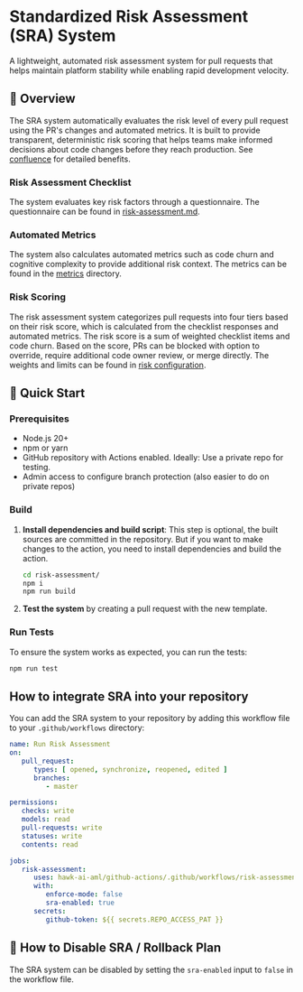 # Standardized Risk Assessment (SRA) System

A lightweight, automated risk assessment system for pull requests that helps maintain platform stability while enabling rapid development velocity.

## 🎯 Overview

The SRA system automatically evaluates the risk level of every pull request using the PR's changes and automated
metrics.
It is built to provide transparent, deterministic risk scoring that helps teams make informed decisions about code
changes before they reach production.
See [confluence](https://hawkai.atlassian.net/wiki/spaces/HAW/pages/4675665921/1.3.+Enhance+and+Standardize+PR+Risk+Assessment) for detailed benefits.

### Risk Assessment Checklist

The system evaluates key risk factors through a questionnaire.
The questionnaire can be found in [risk-assessment.md](../.github/workflows/risk-assessment.yml).

### Automated Metrics

The system also calculates automated metrics such as code churn and cognitive complexity to provide additional risk context.
The metrics can be found in the [metrics](./src/service/metrics) directory.

### Risk Scoring

The risk assessment system categorizes pull requests into four tiers based on their risk score,
which is calculated from the checklist responses and automated metrics.
The risk score is a sum of weighted checklist items and code churn.
Based on the score, PRs can be blocked with option to override, require additional code owner review, or merge directly.
The weights and limits can be found in [risk configuration](./config/risk-questions.json).

## 🚀 Quick Start

### Prerequisites

- Node.js 20+
- npm or yarn
- GitHub repository with Actions enabled. Ideally: Use a private repo for testing.
- Admin access to configure branch protection (also easier to do on private repos)

### Build

1. **Install dependencies and build script**:
   This step is optional, the built sources are committed in the repository.
   But if you want to make changes to the action, you need to install dependencies and build the action.
   ```bash
   cd risk-assessment/
   npm i
   npm run build
   ```
2. **Test the system** by creating a pull request with the new template.

### Run Tests

To ensure the system works as expected, you can run the tests:

```bash
npm run test
```

## How to integrate SRA into your repository

You can add the SRA system to your repository by adding this workflow file to your `.github/workflows` directory:

```yaml
name: Run Risk Assessment
on:
   pull_request:
      types: [ opened, synchronize, reopened, edited ]
      branches:
         - master

permissions:
   checks: write
   models: read
   pull-requests: write
   statuses: write
   contents: read

jobs:
   risk-assessment:
      uses: hawk-ai-aml/github-actions/.github/workflows/risk-assessment.yml@master
      with:
         enforce-mode: false
         sra-enabled: true
      secrets:
         github-token: ${{ secrets.REPO_ACCESS_PAT }}
```

## 🔄 How to Disable SRA / Rollback Plan

The SRA system can be disabled by setting the `sra-enabled` input to `false` in the workflow file.
